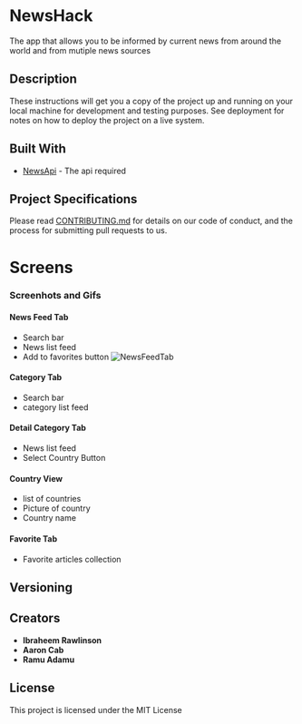 # NewsHack

The app that allows you to be informed by current news from around the world and from mutiple news sources

## Description

These instructions will get you a copy of the project up and running on your local machine for development and testing purposes. See deployment for notes on how to deploy the project on a live system.


## Built With

* [NewsApi](https://newsapi.org/) - The api required

## Project Specifications

Please read [CONTRIBUTING.md](https://gist.github.com/PurpleBooth/b24679402957c63ec426) for details on our code of conduct, and the process for submitting pull requests to us.

# Screens
### Screenhots and Gifs
#### News Feed Tab
* Search bar
* News list feed 
* Add to favorites button
![NewsFeedTab](https://user-images.githubusercontent.com/43886009/55336638-46f1db00-546b-11e9-9b6b-4593ed8089a1.png)
#### Category Tab
* Search bar
* category list feed 
#### Detail Category Tab
* News list feed
* Select Country Button
#### Country View
* list of countries 
* Picture of country 
* Country name
#### Favorite Tab
* Favorite articles collection
## Versioning


## Creators

* **Ibraheem Rawlinson**
* **Aaron Cab**
* **Ramu Adamu**

## License

This project is licensed under the MIT License 
